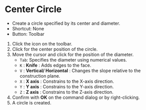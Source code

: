 # Center Circle

- Create a circle specified by its center and diameter.
- Shortcut: None
- Button: Toolbar

1. Click the icon on the toolbar.
2. Click for the center position of the circle.
3. Move the cursor and click for the position of the diameter.
   - `Tab`: Specifies the diameter using numerical values.
   - `K` : **Knife** : Adds edges to the face.
   - `V` : **Vertical/ Horizontal** : Changes the slope relative to the construction plane.
   - `X` : **X axis** : Constrains to the X-axis direction.
   - `Y` : **Y axis** : Constrains to the Y-axis direction.
   - `Z` : **Z axis** : Constrains to the Z-axis direction.
4. Confirm with **OK** on the command dialog or by right-clicking.
5. A circle is created.
